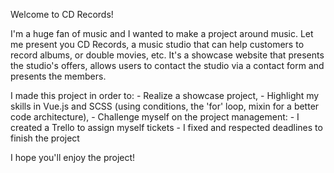 Welcome to CD Records!

I'm a huge fan of music and I wanted to make a project around music.
Let me present you CD Records, a music studio that can help customers to record albums, or double movies, etc.
It's a showcase website that presents the studio's offers, allows users to contact the studio via a contact form and presents the members.

I made this project in order to:
    - Realize a showcase project,
    - Highlight my skills in Vue.js and SCSS (using conditions, the 'for' loop, mixin for a better code architecture),
    - Challenge myself on the project management:
        - I created a Trello to assign myself tickets
        - I fixed and respected deadlines to finish the project
        
I hope you'll enjoy the project!
